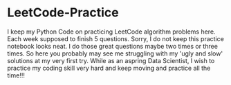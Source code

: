 # LeetCode-Practice
I keep my Python Code on practicing LeetCode algorithm problems here.
Each week supposed to finish 5 questions. 
Sorry, I do not keep this practice notebook looks neat. I do those great questions maybe two times or three times. So here you probably may see me struggling with my 'ugly and slow' solutions at my very first try.
While as an aspring Data Scientist, I wish to practice my coding skill very hard and keep moving and practice all the time!!!
